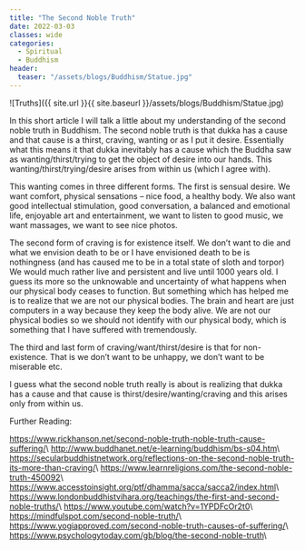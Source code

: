 ```yaml
---
title: "The Second Noble Truth"
date: 2022-03-03
classes: wide
categories:
  - Spiritual 
  - Buddhism
header:
  teaser: "/assets/blogs/Buddhism/Statue.jpg"
---
```


![Truths]({{ site.url }}{{ site.baseurl }}/assets/blogs/Buddhism/Statue.jpg)

In this short article I will talk a little about my understanding of the second noble truth in Buddhism. The second noble truth is that dukka has a cause and that cause is a thirst, craving, wanting or as I put it desire. Essentially what this means it that dukka inevitably has a cause which the Buddha saw as wanting/thirst/trying to get the object of desire into our hands. This wanting/thirst/trying/desire arises from within us (which I agree with). 

This wanting comes in three different forms. The first is sensual desire. We want comfort, physical sensations – nice food, a healthy body. We also want good intellectual stimulation, good conversation, a balanced and emotional life, enjoyable art and entertainment, we want to listen to good music, we want massages, we want to see nice photos.

The second form of craving is for existence itself. We don’t want to die and what we envision death to be or I have envisioned death to be is nothingness (and has caused me to be in a total state of sloth and torpor) We would much rather live and persistent and live until 1000 years old. I guess its more so the unknowable and uncertainty of what happens when our physical body ceases to function. But something which has helped me is to realize that we are not our physical bodies. The brain and heart are just computers in a way because they keep the body alive. We are not our physical bodies so we should not identify with our physical body, which is something that I have suffered with tremendously.

The third and last form of craving/want/thirst/desire is that for non-existence. That is we don’t want to be unhappy, we don’t want to be miserable etc. 

I guess what the second noble truth really is about is realizing that dukka has a cause and that cause is thirst/desire/wanting/craving and this arises only from within us. 

Further Reading:

<https://www.rickhanson.net/second-noble-truth-noble-truth-cause-suffering/>\\
<http://www.buddhanet.net/e-learning/buddhism/bs-s04.htm>\\
<https://secularbuddhistnetwork.org/reflections-on-the-second-noble-truth-its-more-than-craving/>\\
<https://www.learnreligions.com/the-second-noble-truth-450092>\\
<https://www.accesstoinsight.org/ptf/dhamma/sacca/sacca2/index.html>\\
<https://www.londonbuddhistvihara.org/teachings/the-first-and-second-noble-truths/>\\
<https://www.youtube.com/watch?v=1YPDFcOr2t0>\\
<https://mindfulspot.com/second-noble-truth/>\\
<https://www.yogiapproved.com/second-noble-truth-causes-of-suffering/>\\
<https://www.psychologytoday.com/gb/blog/the-second-noble-truth>\\


